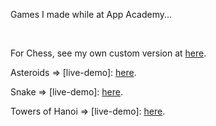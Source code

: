 


<!DOCTYPE html>
<html lang="en" class="">
  <body>
  <p>Games I made while at App Academy...</p> <br>

<p>For Chess, see my own custom version at <a href="http://lraoux.herokuapp.com/welcome/chess">here</a>.</p>

<p>Asteroids =&gt; [live-demo]: <a href="http://appacademy.github.io/asteroids.js">here</a>.</p>

<p>Snake =&gt; [live-demo]: <a href="http://appacademy.github.io/snake.js/html/snake.html">here</a>.</p>

<p>Towers of Hanoi =&gt; [live-demo]: <a href="http://appacademy.github.io/hanoi.js/solution/html/hanoi.html">here</a>.</p>
  </body>
</html>

